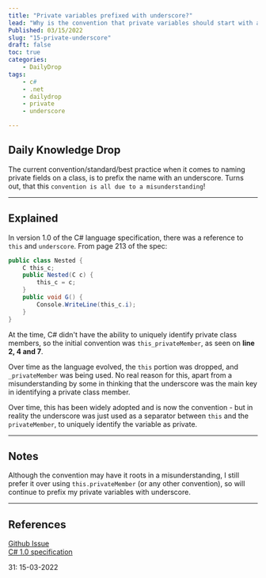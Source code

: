 ```yaml
---
title: "Private variables prefixed with underscore?"
lead: "Why is the convention that private variables should start with an underscore?"
Published: 03/15/2022
slug: "15-private-underscore"
draft: false
toc: true
categories:
    - DailyDrop
tags:
    - c#
    - .net
    - dailydrop
    - private
    - underscore

---
```


## Daily Knowledge Drop

The current convention/standard/best practice when it comes to naming private fields on a class, is to prefix the name with an underscore. Turns out, that this `convention is all due to a misunderstanding`!

---

## Explained

In version 1.0 of the C# language specification, there was a reference to  `this` and `underscore`. From page 213 of the spec:

``` csharp
public class Nested {
    C this_c;
    public Nested(C c) {
        this_c = c;
    }
    public void G() {
        Console.WriteLine(this_c.i);
    }
}
```

At the time, C# didn't have the ability to uniquely identify private class members, so the initial convention was `this_privateMember`, as seen on **line 2, 4 and 7**.

Over time as the language evolved, the `this` portion was dropped, and `_privateMember` was being used. No real reason for this, apart from a misunderstanding by some in thinking that the underscore was the main key in identifying a private class member.

Over time, this has been widely adopted and is now the convention - but in reality the underscore was just used as a separator between `this` and the `privateMember`, to uniquely identify the variable as private.

---

## Notes

Although the convention may have it roots in a misunderstanding, I still prefer it over using `this.privateMember` (or any other convention), so will continue to prefix my private variables with underscore.

---

## References
[Github Issue](https://github.com/hassanhabib/CSharpCodingStandard/issues/6)  
[C# 1.0 specification](https://download.microsoft.com/download/a/9/e/a9e229b9-fee5-4c3e-8476-917dee385062/CSharp%20Language%20Specification%20v1.0.doc)

<?# DailyDrop ?>31: 15-03-2022<?#/ DailyDrop ?>
